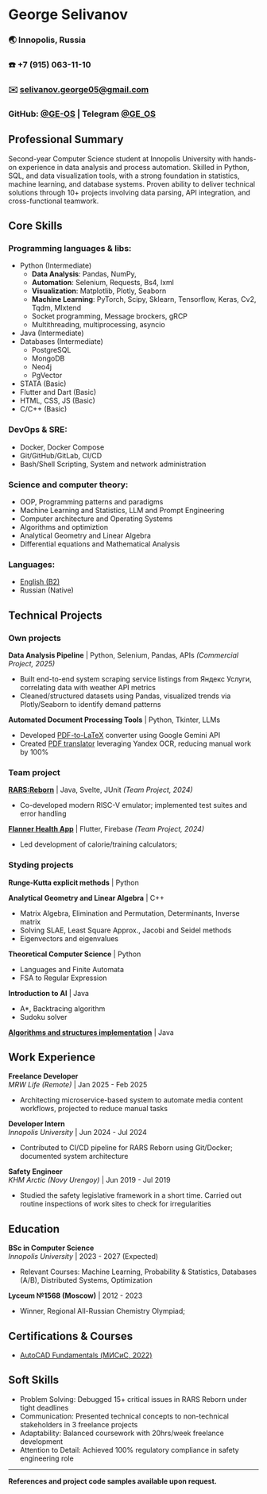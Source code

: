# George Selivanov
### 🌏 Innopolis, Russia 

### ☎️ +7 (915) 063-11-10 

### ✉️ selivanov.george05@gmail.com

### GitHub: [@GE-OS](https://github.com/Ge-os) | Telegram [@GE_OS](https://t.me/ge_os)

## **Professional Summary**  
Second-year Computer Science student at Innopolis University with hands-on experience in data analysis and process automation. Skilled in Python, SQL, and data visualization tools, with a strong foundation in statistics, machine learning, and database systems. Proven ability to deliver technical solutions through 10+ projects involving data parsing, API integration, and cross-functional teamwork.

## **Core Skills**  
### **Programming languages & libs:**  
- Python (Intermediate)
    - **Data Analysis**: Pandas, NumPy, 
    - **Automation**: Selenium, Requests, Bs4, lxml
    - **Visualization**: Matplotlib, Plotly, Seaborn
    - **Machine Learning**: PyTorch, Scipy, Sklearn, Tensorflow, Keras, Cv2, Tqdm, Mlxtend
    - Socket programming, Message brockers, gRCP
    - Multithreading, multiprocessing, asyncio
- Java (Intermediate)
- Databases (Intermediate)
    - PostgreSQL
    - MongoDB
    - Neo4j
    - PgVector 
- STATA (Basic)
- Flutter and Dart (Basic)
- HTML, CSS, JS (Basic)
- C/C++ (Basic)
### **DevOps & SRE:** 
- Docker, Docker Compose
- Git/GitHub/GitLab, CI/CD
- Bash/Shell Scripting, System and network administration
### **Science and computer theory:** 
- OOP, Programming patterns and paradigms
- Machine Learning and Statistics, LLM and Prompt Engineering
- Computer architecture and Operating Systems
- Algorithms and optimiztion
- Analytical Geometry and Linear Algebra
- Differential equations and Mathematical Analysis
### **Languages:** 
- [English (B2)](https://drive.google.com/drive/u/1/folders/12FXpRZ1moUNKXKg7EpvFbztX6Ay84JYP)
- Russian (Native)  

## **Technical Projects**  
### **Own projects**
**Data Analysis Pipeline** | Python, Selenium, Pandas, APIs *(Commercial Project, 2025)*  
- Built end-to-end system scraping service listings from Яндекс Услуги, correlating data with weather API metrics  
- Cleaned/structured datasets using Pandas, visualized trends via Plotly/Seaborn to identify demand patterns  

**Automated Document Processing Tools** | Python, Tkinter, LLMs
- Developed [PDF-to-LaTeX](https://github.com/Ge-os/to-latex) converter using Google Gemini API
- Created [PDF translator](https://github.com/Ge-os/pdf-translator) leveraging Yandex OCR, reducing manual work by 100%  

### **Team project**
[**RARS:Reborn**](https://gitlab.pg.innopolis.university/rars-reborn/core) | Java, Svelte, JUnit *(Team Project, 2024)*  
- Co-developed modern RISC-V emulator; implemented test suites and error handling  

[**Flanner Health App**](https://github.com/Woolfer0097/Flanner) | Flutter, Firebase *(Team Project, 2024)*  
- Led development of calorie/training calculators;  

### **Styding projects** 

**Runge-Kutta explicit methods** | Python

**Analytical Geometry and Linear Algebra** | C++
- Matrix Algebra, Elimination and Permutation, Determinants, Inverse matrix
- Solving SLAE, Least Square Approx., Jacobi and Seidel methods
- Eigenvectors and eigenvalues

**Theoretical Computer Science** | Python
- Languages and Finite Automata
- FSA to Regular Expression

**Introduction to AI** | Java
- A*, Backtracing algorithm
- Sudoku solver

[**Algorithms and structures implementation**](https://codeforces.com/group/ejNIMWx4fO/contests) | Java

## **Work Experience**  
**Freelance Developer**  
*MRW Life (Remote)* | Jan 2025 - Feb 2025  
- Architecting microservice-based system to automate media content workflows, projected to reduce manual tasks  

**Developer Intern**  
*Innopolis University* | Jun 2024 - Jul 2024  
- Contributed to CI/CD pipeline for RARS Reborn using Git/Docker; documented system architecture  

**Safety Engineer**  
*KHM Arctic (Novy Urengoy)* | Jun 2019 - Jul 2019  
- Studied the safety legislative framework in a short time. Carried out routine inspections of work sites to check for irregularities

## **Education**  
**BSc in Computer Science**  
*Innopolis University* | 2023 - 2027 (Expected)  
- Relevant Courses: Machine Learning, Probability & Statistics, Databases (A/B), Distributed Systems, Optimization

**Lyceum №1568 (Moscow)** | 2012 - 2023  
- Winner, Regional All-Russian Chemistry Olympiad;  

## **Certifications & Courses**  
- [AutoCAD Fundamentals (МИСиС, 2022)](https://drive.google.com/file/d/12CpL0B3g_4y7FbaNlWmgH0ic7x241MrC)  

## **Soft Skills**  
- Problem Solving: Debugged 15+ critical issues in RARS Reborn under tight deadlines  
- Communication: Presented technical concepts to non-technical stakeholders in 3 freelance projects  
- Adaptability: Balanced coursework with 20hrs/week freelance development  
- Attention to Detail: Achieved 100% regulatory compliance in safety engineering role  

---

**References and project code samples available upon request.**

